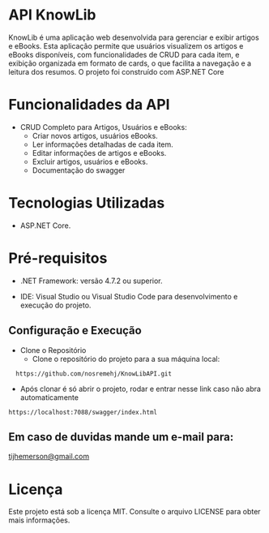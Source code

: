 # API KnowLib

KnowLib é uma aplicação web desenvolvida para gerenciar e exibir artigos e eBooks. Esta aplicação permite que usuários visualizem os artigos e eBooks disponíveis, com funcionalidades de CRUD para cada item, e exibição organizada em formato de cards, o que facilita a navegação e a leitura dos resumos. O projeto foi construído com ASP.NET Core

# Funcionalidades da API
- CRUD Completo para Artigos, Usuários e eBooks:
    - Criar novos artigos, usuários eBooks.
    - Ler informações detalhadas de cada item.
    - Editar informações de artigos e eBooks.
    - Excluir artigos, usuários e eBooks.
    - Documentação do swagger
# Tecnologias Utilizadas
- ASP.NET Core.

# Pré-requisitos
- .NET Framework: versão 4.7.2 ou superior.

- IDE: Visual Studio ou Visual Studio Code para desenvolvimento e execução do projeto.
## Configuração e Execução

-  Clone o Repositório
    - Clone o repositório do projeto para a sua máquina local:

```http
  https://github.com/nosremehj/KnowLibAPI.git
```

- Após clonar é só abrir o projeto, rodar e entrar nesse link caso não abra automaticamente

```
https://localhost:7088/swagger/index.html
```

## Em caso de duvidas mande um e-mail para:
tijhemerson@gmail.com

# Licença
Este projeto está sob a licença MIT. Consulte o arquivo LICENSE para obter mais informações.
